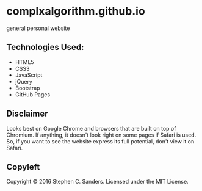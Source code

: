 # complxalgorithm.github.io

general personal website

## Technologies Used:
* HTML5
* CSS3
* JavaScript
* jQuery
* Bootstrap
* GitHub Pages

## Disclaimer

Looks best on Google Chrome and browsers that are built on top of Chromium. If anything, it doesn't look right on some pages if Safari is used. So, if you want to see the website express its full potential, don't view it on Safari.

## Copyleft
<footer>Copyright &copy; 2016 Stephen C. Sanders. Licensed under the MIT License.</footer>
